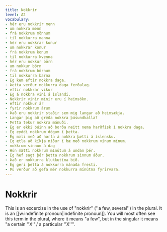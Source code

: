 ```yaml
---
title: Nokkrir
level: A2
vocabulary:
- hér eru nokkrir menn
- um nokkra menn
- frá nokkrum mönnum
- til nokkurra manna
- hér eru nokkrar konur
- um nokkrar konur
- frá nokkrum konum
- til nokkurra kvenna
- hér eru nokkur börn
- um nokkur börn
- frá nokkrum börnum
- til nokkurra barna
- Ég kem eftir nokkra daga.
- Þetta verður nokkurra daga ferðalag.
- eftir nokkrar vikur
- Ég á nokkra vini á Íslandi.
- Nokkrir vinir mínir eru í heimsókn.
- eftir nokkur ár
- fyrir nokkrum árum
- Það eru nokkrir staðir sem mig langar að heimsækja.
- Langar þig að græða nokkra þúsundkalla?
- Þetta tekur nokkra mánuði.
- Ég er ekki búinn að borða neitt nema harðfisk í nokkra daga.
- Ég eyddi nokkrum dögum í þetta.
- Ég mæli með að horfa á nokkra þætti á íslensku.
- Ég ætla að kíkja niður í bæ með nokkrum vinum mínum.
- nokkrum sinnum á dag
- Hún mætti nokkrum mínútum á undan þér.
- Ég hef sagt þér þetta nokkrum sinnum áður.
- Það er nokkurra klukkutíma bið.
- Ég geri þetta á nokkurra mánaða fresti.
- Þú verður að gefa mér nokkurra mínútna fyrirvara.
---
```


# Nokkrir

This is an excercise in the use of "nokkrir" (''a few, several'') in the plural. It is an [[w:indefinite pronoun|indefinite pronoun]]. You will most often see this term in the plural, where it means "a few", but in the singular it means "a certain ''X'' / a particular ''X''".
